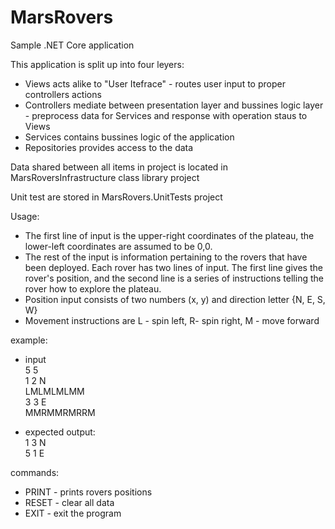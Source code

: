# MarsRovers
Sample .NET Core application

This application is split up into four leyers:
- Views acts alike to "User Itefrace" - routes user input to proper controllers actions
- Controllers mediate between presentation layer and bussines logic layer - preprocess data for Services and response with operation staus to Views
- Services contains bussines logic of the application
- Repositories provides access to the data

Data shared between all items in project is located in MarsRoversInfrastructure class library project

Unit test are stored in MarsRovers.UnitTests project

Usage:
- The first line of input is the upper-right coordinates of the plateau, the lower-left coordinates are assumed to be 0,0.
- The rest of the input is information pertaining to the rovers that have been deployed. Each rover has two lines of input. The first line gives the rover's position, and the second line is a series of instructions telling the rover how to explore the plateau.
- Position input consists of two numbers (x, y) and direction letter {N, E, S, W}
- Movement instructions are L - spin left, R- spin right, M - move forward

example:
- input  
5 5  
1 2 N  
LMLMLMLMM  
3 3 E  
MMRMMRMRRM  

- expected output:  
1 3 N  
5 1 E  

commands:
- PRINT - prints rovers positions
- RESET - clear all data
- EXIT - exit the program
